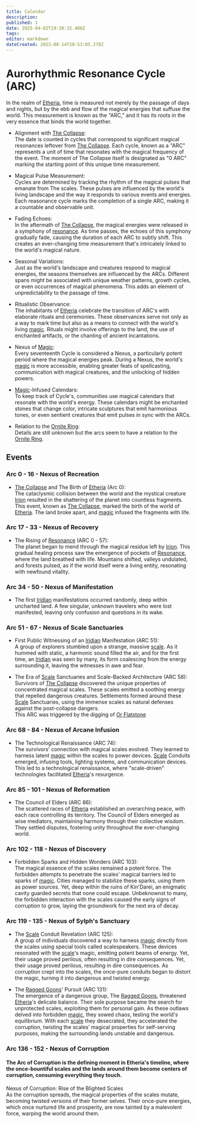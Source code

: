 ```yaml
---
title: Calendar
description: 
published: 1
date: 2025-04-02T19:39:32.408Z
tags: 
editor: markdown
dateCreated: 2023-08-14T20:53:05.278Z
---
```


# Aurorhythmic Resonance Cycle (ARC)

In the realm of [Etheria](/etheria.md), time is measured not merely by the passage of days and nights, but by the ebb and flow of the magical energies that suffuse the world. This measurement is known as the "ARC," and it has its roots in the very essence that binds the world together.

- Alignment with [The Collapse](/structure/chronological/event/the-collapse.md):  
The date is counted in cycles that correspond to significant magical resonances leftover from [The Collapse](/structure/chronological/event/the-collapse.md). Each cycle, known as a "ARC" represents a unit of time that resonates with the magical frequency of the event. The moment of The Collapse itself is designated as "0 ARC" marking the starting point of this unique time measurement.

- Magical Pulse Measurement:  
Cycles are determined by tracking the rhythm of the magical pulses that emanate from The scales. These pulses are influenced by the world's living landscape and the way it responds to various events and energies. Each reasonance cycle marks the completion of a single ARC, making it a countable and observable unit.

- Fading Echoes:  
In the aftermath of [The Collapse](/structure/chronological/event/the-collapse.md), the magical energies were released in a symphony of [resonance](/structure/mechanic/resonance.md). As time passes, the echoes of this symphony gradually fade, causing the duration of each ARC to subtly shift. This creates an ever-changing time measurement that's intricately linked to the world's magical nature.

- Seasonal Variations:  
Just as the world's landscape and creatures respond to magical energies, the seasons themselves are influenced by the ARCs. Different spans might be associated with unique weather patterns, growth cycles, or even occurrences of magical phenomena. This adds an element of unpredictability to the passage of time.

- Ritualistic Observance:  
The inhabitants of [Etheria](/etheria.md) celebrate the transition of ARC's with elaborate rituals and ceremonies. These observances serve not only as a way to mark time but also as a means to connect with the world's living [magic](/structure/mechanic/magic.md). Rituals might involve offerings to the land, the use of enchanted artifacts, or the chanting of ancient incantations.

- Nexus of [Magic](/structure/mechanic/magic.md):  
Every seventeenth Cycle is considered a Nexus, a particularly potent period where the magical energies peak. During a Nexus, the world's [magic](/structure/mechanic/magic.md) is more accessible, enabling greater feats of spellcasting, communication with magical creatures, and the unlocking of hidden powers.

- [Magic](/structure/mechanic/magic.md)-Infused Calendars:  
To keep track of Cycle's, communities use magical calendars that resonate with the world's energy. These calendars might be enchanted stones that change color, intricate sculptures that emit harmonious tones, or even sentient creatures that emit pulses in sync with the ARCs.

- Relation to the [Ornite Ring](/location/scale/ornite-ring.md):  
Details are still unknown but the arcs seem to have a relation to the [Ornite Ring](/location/scale/ornite-ring.md).

## Events

### Arc 0 - 16 - Nexus of Recreation
- [The Collapse](/structure/chronological/event/the-collapse.md) and The Birth of [Etheria](/etheria.md) (Arc 0):  
The cataclysmic collision between the world and the mystical creature [Irion](/being/deity/irion.md) resulted in the shattering of the planet into countless fragments. This event, known as [The Collapse](/structure/chronological/event/the-collapse.md), marked the birth of the world of [Etheria](/etheria.md). The land broke apart, and [magic](/structure/mechanic/magic.md) infused the fragments with life.

### Arc 17 - 33 - Nexus of Recovery
- The Rising of [Resonance](/structure/mechanic/resonance.md) (ARC 0 - 57):  
The planet began to mend through the magical residue left by [Irion](/being/deity/irion.md). This gradual healing process saw the emergence of pockets of [Resonance](/structure/mechanic/resonance.md), where the land breathed with life. Mountains shifted, valleys undulated, and forests pulsed, as if the world itself were a living entity, resonating with newfound vitality.

### Arc 34 - 50 - Nexus of Manifestation
- The first [Iridian](/being/species/iridian.md) manifestations occurred randomly, deep within uncharted land. A few singular, unknown travelers who were lost manifested, leaving only confusion and questions in its wake.

### Arc 51 - 67 - Nexus of Scale Sanctuaries
- First Public Witnessing of an [Iridian](/being/species/iridian.md) Manifestation (ARC 51):  
A group of explorers stumbled upon a strange, massive [scale](/location/scale.md). As it hummed with static, a harmonic sound filled the air, and for the first time, an [Iridian](/being/species/iridian.md) was seen by many, its form coalescing from the energy surrounding it, leaving the witnesses in awe and fear.

- The Era of [Scale](/location/scale.md) Sanctuaries and Scale-Backed Architecture (ARC 58):  
Survivors of [The Collapse](/structure/chronological/event/the-collapse.md) discovered the unique properties of concentrated magical scales. These scales emitted a soothing energy that repelled dangerous creatures. Settlements formed around these [Scale](/location/scale.md) Sanctuaries, using the immense scales as natural defenses against the post-collapse dangers.  
This ARC was triggered by the digging of [Or Flatstone](/location/settlement/city/or/or-flatstone.md)

### Arc 68 - 84 - Nexus of Arcane Infusion
- The Technological Renaissance (ARC 74):  
The survivors' connection with magical scales evolved. They learned to harness latent [magic](/structure/mechanic/magic.md) within the scales to power devices. [Scale](/location/scale.md) Conduits emerged, infusing tools, lighting systems, and communication devices. This led to a technological renaissance, where "scale-driven" technologies facilitated [Etheria](/etheria.md)'s resurgence.

### Arc 85 - 101 - Nexus of Reformation
- The Council of Elders (ARC 86):  
The scattered races of [Etheria](/etheria.md) established an overarching peace, with each race controlling its territory. The Council of Elders emerged as wise mediators, maintaining harmony through their collective wisdom. They settled disputes, fostering unity throughout the ever-changing world.

### Arc 102 - 118 - Nexus of Discovery
- Forbidden Sparks and Hidden Wonders (ARC 103):  
The magical essence of the scales remained a potent force. The forbidden attempts to penetrate the scales' magical barriers led to sparks of [magic](/structure/mechanic/magic.md). Cities managed to stabilize these sparks, using them as power sources. Yet, deep within the ruins of Kin'Darei, an enigmatic cavity guarded secrets that none could escape. Unbeknownst to many, the forbidden interaction with the scales caused the early signs of corruption to grow, laying the groundwork for the next era of decay.

### Arc 119 - 135 - Nexus of Sylph's Sanctuary
- The [Scale](/location/scale.md) Conduit Revelation (ARC 125):  
A group of individuals discovered a way to harness [magic](/structure/mechanic/magic.md) directly from the scales using special tools called scalespeakers. These devices resonated with the [scale](/location/scale.md)'s magic, emitting potent beams of energy. Yet, their usage proved perilous, often resulting in dire consequences. Yet, their usage proved perilous, resulting in dire consequences. As corruption crept into the scales, the once-pure conduits began to distort the magic, turning it into dangerous and twisted energy.

- The [Ragged Goons](/structure/social/factions/ragged-goons.md)' Pursuit (ARC 131):  
The emergence of a dangerous group, The [Ragged Goons](/structure/social/factions/ragged-goons.md), threatened [Etheria](/etheria.md)'s delicate balance. Their sole purpose became the search for unprotected scales, exploiting them for personal gain. As these outlaws delved into forbidden [magic](/structure/mechanic/magic.md), they sowed chaos, testing the world's equilibrium. With each [scale](/location/scale.md) they desecrated, they accelerated the corruption, twisting the scales’ magical properties for self-serving purposes, making the surrounding lands unstable and dangerous.

### Arc 136 - 152 - Nexus of Corruption
#### The Arc of Corruption is the defining moment in Etheria's timeline, where the once-bountiful scales and the lands around them become centers of corruption, consuming everything they touch.

Nexus of Corruption: Rise of the Blighted Scales  
As the corruption spreads, the magical properties of the scales mutate, becoming twisted versions of their former selves. Their once-pure energies, which once nurtured life and prosperity, are now tainted by a malevolent force, warping the world around them.
